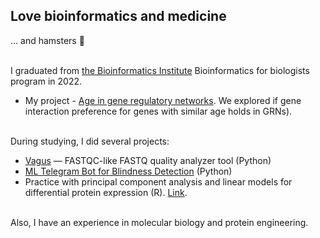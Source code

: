 ## Love bioinformatics and medicine
... and hamsters 🐹

\
I graduated from [the Bioinformatics Institute](https://bioinf.me/en) Bioinformatics for biologists program in 2022.  
- My project - [Age in gene regulatory networks](https://github.com/Freddsle/age_patterns). 
We explored if gene interaction preference for genes with similar age holds in GRNs).

\
During studying, I did several projects:
- [Vagus](https://github.com/Freddsle/Vagus) — FASTQC-like FASTQ quality analyzer tool (Python)
- [ML Telegram Bot for Blindness Detection](https://github.com/Freddsle/ML_Blindness_Detection) (Python)
- Practice with principal component analysis and linear models for differential protein expression (R). [Link](https://github.com/Freddsle/BI_Stat_2021/tree/main/mouse_project).

\
Also, I have an experience in molecular biology and protein engineering.
